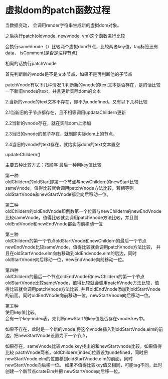 # 虚拟dom的patch函数过程

当数据变动，
会调用render字符串生成新的虚拟dom对象。

之后执行patch(oldvnode, newvnode, vm)这个函数进行比较

会执行sameVnode（）比较两个虚拟dom节点，比较两者key值，tag标签还有data， isComment(是否是注释节点)

相同的话执行patchVnode

首先判断新的vnode是不是文本节点，如果不是再判断他的子节点


patchVnode有以下几种情况
1.判断新的vnode的text文本是否存在，是的话比较一下新旧vnode的text，并且更新实际dom的文本

2.当新的vnode的text文本不存在，即不为undefined。又有以下几种比较

2.1当新旧的子节点都存在，且不相等调用updataChildern更新

2.2当新的vnode存在，就在实际dom上添加

2.3当旧的vnode的孩子存在，就删除实际dom上的节点，

2.4当旧的vnode的text存在，就给实际dom的text文本置空


updateChildern()

主要五种比较方式：按顺序
最后一种用key值比较

第一种   
oldChildern的oldStart即第一个节点与newChildern的newStart比较sameVnode，值得比较就会调用patchVnode方法比较，若相等则oldStartVnode和newStartVnode都会向后移动一位。

第二种    
oldChildern的oldEndVnode即倒数第一个位置与newChildern的newEndVnode比较sameVnode，值得比较就会调用patchVnode方法比较，并且则oldEndVnode和newEndVnode都会向前移动一位

第三种    
oldChildern的第一个节点oldStartVnode和newChildern的最后一个节点newEndVnode比较sameVnode，值得比较就会调用patchVnode方法比较，
并且在oldStartVnode.elm向右移动到oldEndvnode.elm的后边，同时oldStartVnode向后移动一位，newEndVnode向前移动一位。

第四种    
oldChildern的最后一个节点oldEndVnode和newChildern的第一个节点oldStartVnode比较sameVnode，值得比较就会调用patchVnode方法比较，值得比较就会调用patchVnode方法比较, 并且oldEndVnode添加到oldStartVnode的前面。同时oldEndVnode向前移动一位，newStartVnode向后移动一位。

第五种   
使用key值比较。   
会有一个key-index表，先判断newStart的key值是否存在vnode.key中。  

如果不存在，此时是一个新的vnode
将这个vnode插入到oldStartVnode.elm的前边，把newStartVnode设置为下一个节点，

如果存在，sameVnode比较vnode.key找出的和newStartvnode比较，如果值得比较
pacthVnode两者，oldChildern[index]位置设为undefined，同时把newStartVnode.elm的位置移到oldStartVnode.elm的前面，同时newStartVnode向后移一位。
如果不值得比较key值又相同，可能tag不同，此时创建一个新节点crateElm并把
newStartVnode向后移一位。
